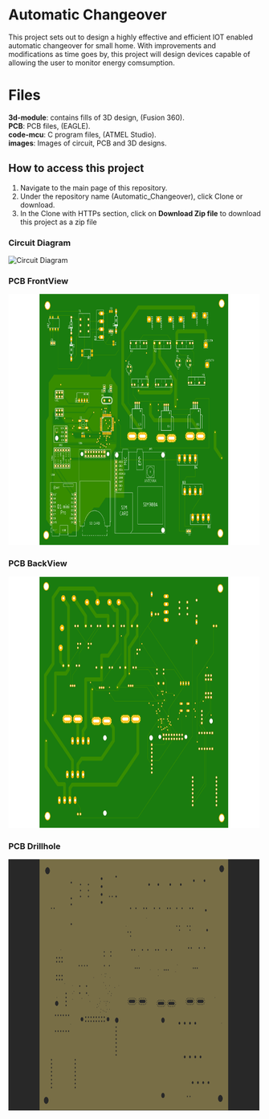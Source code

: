 # Automatic Changeover
This project sets out to design a highly effective and efficient IOT enabled automatic changeover for small home.
With improvements and modifications as time goes by, this project will design devices capable of allowing the user to monitor energy comsumption.

# Files
**3d-module**: contains fills of 3D design, (Fusion 360).   
**PCB**: PCB files, (EAGLE).   
**code-mcu**: C program files, (ATMEL Studio).   
**images**: Images of circuit, PCB and 3D designs.   

## How to access this project

 1. Navigate to the main page of this repository.
 2. Under the repository name (Automatic_Changeover), click Clone or download.
 3. In the Clone with HTTPs section, click on **Download Zip file** to download this project as a zip file


### Circuit Diagram
<img src="https://github.com/IamNator/Automatic_Changeover/blob/master/images/Automatic%20Changeover.png" alt="Circuit Diagram" width="500" height="500" />

### PCB FrontView
<img src="https://github.com/IamNator/Automatic_Changeover/blob/master/images/Automatic%20Changeover1.png" alt="PCB FrontView" width="500" height="500" />

### PCB BackView
<img src="https://github.com/IamNator/Automatic_Changeover/blob/master/images/Automatic%20Changeover2.png" alt="PCB BackView" width="500" height="500" />

### PCB Drillhole
<img src="https://github.com/IamNator/Automatic_Changeover/blob/master/images/Automatic%20Changeover3.png" alt="PCB Drillhole" width="500" height="500" />
